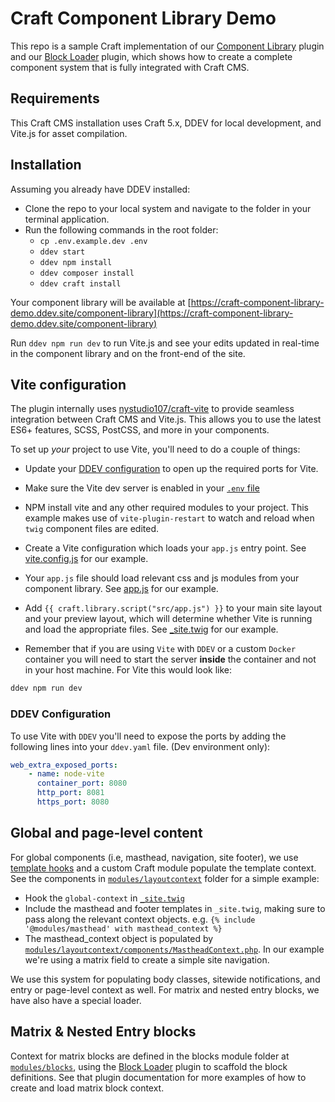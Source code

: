 # Craft Component Library Demo

This repo is a sample Craft implementation of our [Component Library](https://github.com/madebyraygun/craft-component-library) plugin and our [Block Loader](https://github.com/madebyraygun/craft-block-loader) plugin, which shows how to create a complete component system that is fully integrated with Craft CMS. 

## Requirements

This Craft CMS installation uses Craft 5.x, DDEV for local development, and Vite.js for asset compilation.

## Installation

Assuming you already have DDEV installed:

- Clone the repo to your local system and navigate to the folder in your terminal application.
- Run the following commands in the root folder:
  - `cp .env.example.dev .env`
  - `ddev start`
  - `ddev npm install`
  - `ddev composer install`
  - `ddev craft install`  

Your component library will be available at [https://craft-component-library-demo.ddev.site/component-library](https://craft-component-library-demo.ddev.site/component-library)

Run `ddev npm run dev` to run Vite.js and see your edits updated in real-time in the component library and on the front-end of the site.

## Vite configuration

The plugin internally uses [nystudio107/craft-vite](https://nystudio107.com/docs/vite/) to provide seamless integration between Craft CMS and Vite.js. This allows you to use the latest ES6+ features, SCSS, PostCSS, and more in your components. 

To set up *your* project to use Vite, you'll need to do a couple of things:

* Update your [DDEV configuration](#ddev-configuration) to open up the required ports for Vite.
* Make sure the Vite dev server is enabled in your [`.env` file](https://github.com/madebyraygun/craft-component-library-demo/blob/dd33b61c078c5146fa4dddb35b76d362c7828e4d/.env.example.dev#L30)
* NPM install vite and any other required modules to your project. This example makes use of `vite-plugin-restart` to watch and reload when `twig` component files are edited. 
* Create a Vite configuration which loads your `app.js` entry point. See [vite.config.js](https://github.com/madebyraygun/craft-component-library-demo/blob/dev/vite.config.js) for our example.
* Your `app.js` file should load relevant css and js modules from your component library. See [app.js](https://github.com/madebyraygun/craft-component-library-demo/blob/dev/src/app.js) for our example.
* Add `{{ craft.library.script("src/app.js") }}` to your main site layout and your preview layout, which will determine whether Vite is running and load the appropriate files. See [_site.twig](https://github.com/madebyraygun/craft-component-library-demo/blob/dev/templates/_layouts/_site.twig#L11) for our example.

* Remember that if you are using `Vite` with `DDEV` or a custom `Docker` container you will need to start the server **inside** the container and not in your host machine. For Vite this would look like:

```bash
ddev npm run dev
```

### DDEV Configuration

To use Vite with `DDEV` you'll need to expose the ports by adding the following lines into your `ddev.yaml` file. (Dev environment only):

```yaml
web_extra_exposed_ports:
    - name: node-vite
      container_port: 8080
      http_port: 8081
      https_port: 8080
```

## Global and page-level content

For global components (i.e, masthead, navigation, site footer), we use [template hooks](https://craftcms.com/docs/5.x/extend/template-hooks.html) and a custom Craft module populate the template context. See the components in [`modules/layoutcontext`](https://github.com/madebyraygun/craft-component-library-demo/tree/dev/modules/layoutcontext) folder for a simple example:

* Hook the `global-context` in [`_site.twig`](https://github.com/madebyraygun/craft-component-library-demo/blob/dev/templates/_layouts/_site.twig)
* Include the masthead and footer templates in `_site.twig`, making sure to pass along the relevant context objects. e.g. `{% include '@modules/masthead' with masthead_context %}`
* The masthead_context object is populated by [`modules/layoutcontext/components/MastheadContext.php`](https://github.com/madebyraygun/craft-component-library-demo/blob/dev/modules/layoutcontext/components/MastheadContext.php). In our example we're using a matrix field to create a simple site navigation.

We use this system for populating body classes, sitewide notifications, and entry or page-level context as well. For matrix and nested entry blocks, we have also have a special loader.

## Matrix & Nested Entry blocks

Context for matrix blocks are defined in the blocks module folder at [`modules/blocks`](https://github.com/madebyraygun/craft-component-library-demo/tree/dev/modules/blocks), using the [Block Loader](https://github.com/madebyraygun/craft-block-loader) plugin to scaffold the block definitions. See that plugin documentation for more examples of how to create and load matrix block context.
